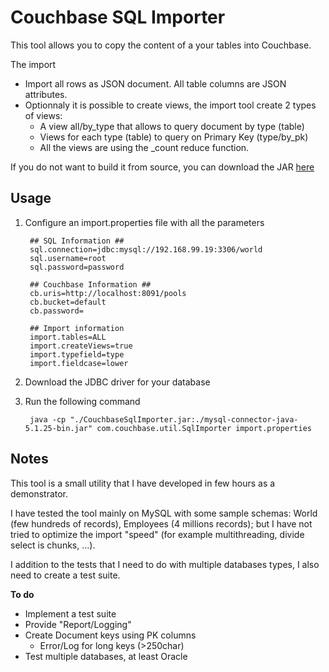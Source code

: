 Couchbase SQL Importer
===

This tool allows you to copy the content of a your tables into Couchbase.

The import

* Import all rows as JSON document. All table columns are JSON attributes.
* Optionnaly it is possible to create views, the import tool create 2 types of views:
	* A view  all/by_type that allows to query  document by type (table)
	* Views for each type (table) to query on Primary Key (type/by_pk)
	* All the views are using the _count reduce function.

If you do not want to build it from source, you can download the JAR [here](https://www.dropbox.com/s/pcnwukw2j8xe2d2/CouchbaseSqlImporter.jar)


Usage
-----

1. Configure an import.properties file with all the parameters

		## SQL Information ##
		sql.connection=jdbc:mysql://192.168.99.19:3306/world
		sql.username=root
		sql.password=password

		## Couchbase Information ##
		cb.uris=http://localhost:8091/pools
		cb.bucket=default
		cb.password=

		## Import information
		import.tables=ALL
		import.createViews=true
		import.typefield=type
		import.fieldcase=lower


2. Download the JDBC driver for your database

3. Run the following command

		java -cp "./CouchbaseSqlImporter.jar:./mysql-connector-java-5.1.25-bin.jar" com.couchbase.util.SqlImporter import.properties



Notes
-----
This tool is a small utility that I have developed in few hours as a demonstrator.

I have tested the tool mainly on MySQL with some sample schemas: World (few hundreds of records), Employees (4 millions records);
but I have not tried to optimize the import "speed" (for example multithreading, divide select is chunks, ...).

I addition to the tests that I need to do with multiple databases types, I also need to create a test suite.

**To do**


* Implement a test suite
* Provide "Report/Logging"
* Create Document keys using PK columns
	* Error/Log for long keys (>250char)	 
* Test multiple databases, at least Oracle 


